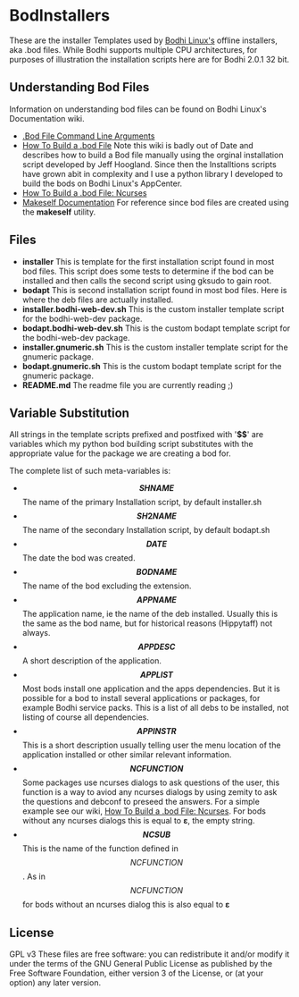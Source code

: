 BodInstallers
=============

These are the installer Templates used by [Bodhi Linux's](http://www.bodhilinux.com/) offline installers, aka .bod files. While Bodhi supports multiple CPU architectures, for purposes of illustration the installation scripts here are for Bodhi 2.0.1 32 bit.

Understanding Bod Files
-----------------------

Information on understanding bod files can be found on Bodhi Linux's Documentation wiki.

* [.Bod File Command Line Arguments](http://wiki.bodhilinux.com/doku.php?id=bod_cli_arguments)
* [How To Build a .bod File](http://wiki.bodhilinux.com/doku.php?id=bod_files_-_howto_build) Note this wiki is badly out of Date and describes how to build a Bod file manually using the orginal installation script developed by Jeff Hoogland. Since then the Installtions scripts have grown abit in complexity and I use a python library I developed to build the bods on Bodhi Linux's AppCenter.
* [How To Build a .bod File: Ncurses](http://wiki.bodhilinux.com/doku.php?id=bod_files_-_how_to_build_ncurses)
* [Makeself Documentation](http://megastep.org/makeself/) For reference since bod files are created using the **makeself** utility.

Files
-----
* **installer**		This is template for the first installation script found in most bod files. This script does some tests to determine if the bod can be installed and then calls the second script using gksudo to gain root.
* **bodapt**		This is second installation script found in most bod files. Here is where the deb files are actually installed.
* **installer.bodhi-web-dev.sh**		This is the custom installer template script for the bodhi-web-dev package.
* **bodapt.bodhi-web-dev.sh**		This is the custom bodapt template script for the bodhi-web-dev package.
* **installer.gnumeric.sh**			This is the custom installer template script for the gnumeric package.
* **bodapt.gnumeric.sh**			This is the custom bodapt template script for the gnumeric package.
* **README.md**		The readme file you are currently reading ;)

Variable Substitution
---------------------

All strings in the template scripts prefixed and postfixed with '**$$**' are variables which my python bod building script substitutes with the appropriate value for the package we are creating a bod for.

The complete list of such meta-variables is:

* **$$SHNAME$$**		The name of the primary Installation script, by default installer.sh
* **$$SH2NAME$$**		The name of the secondary Installation script, by default bodapt.sh
* **$$DATE$$**			The date the bod was created.
* **$$BODNAME$$**		The name of the bod excluding the extension.
* **$$APPNAME$$**		The application name, ie the name of the deb installed. Usually this is the same as the bod name, but for historical reasons (Hippytaff) not always.
* **$$APPDESC$$**		A short description of the application.
* **$$APPLIST$$**		Most bods install one application and the apps dependencies. But it is possible for a bod to install several applications or packages, for example Bodhi service packs. This is a list of all debs to be installed, not listing of course all dependencies.
* **$$APPINSTR$$**		This is a short description usually telling user the menu location of the application installed or other similar relevant information.
* **$$NCFUNCTION$$**	Some packages use ncurses dialogs to ask questions of the user, this function is a way to aviod any ncurses dialogs by using zemity to ask the questions and debconf to preseed the answers. For a simple example see our wiki,
[How To Build a .bod File: Ncurses](http://wiki.bodhilinux.com/doku.php?id=bod_files_-_how_to_build_ncurses). For bods without any ncurses dialogs this is equal to **ε**, the empty string.
* **$$NCSUB$$**		This is the name of the function defined in $$NCFUNCTION$$. As in $$NCFUNCTION$$ for bods without an ncurses dialog this is also equal to **ε**

License
-------

GPL v3
These files are free software: you can redistribute it and/or modify it under the terms of the GNU General Public License as published by the Free Software Foundation, either version 3 of the License, or (at your option) any later version.

